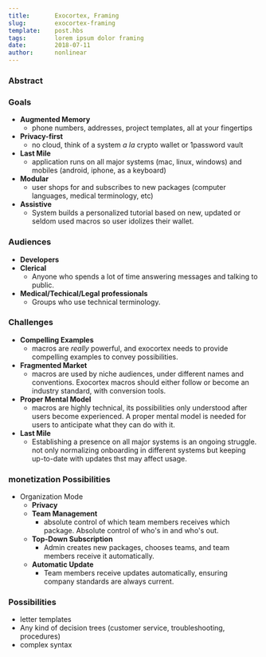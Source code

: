 ```yaml
---
title:       Exocortex, Framing
slug:        exocortex-framing
template:    post.hbs
tags:        lorem ipsum dolor framing
date:        2018-07-11
author:      nonlinear
---
```


### Abstract

### Goals

- **Augmented Memory**
   - phone numbers, addresses, project templates, all at your fingertips
- **Privacy-first**
   - no cloud, think of a system *a la* crypto wallet or 1password vault
- **Last Mile**
   - application runs on all major systems (mac, linux, windows) and mobiles (android, iphone, as a keyboard)
- **Modular**
   - user shops for and subscribes to new packages (computer languages, medical terminology, etc)
- **Assistive**
   - System builds a personalized tutorial based on new, updated or seldom used macros so user idolizes their wallet.

### Audiences

- **Developers**
- **Clerical**
   - Anyone who spends a lot of time answering messages and talking to public.
- **Medical/Techical/Legal professionals**
   - Groups who use technical terminology.

### Challenges

- **Compelling Examples**
  - macros are _really_ powerful, and exocortex needs to provide compelling examples to convey possibilities.
- **Fragmented Market**
  - macros are used by niche audiences, under different names and conventions. Exocortex macros should either follow or become an industry standard, with conversion tools.
- **Proper Mental Model**
   - macros are highly technical, its possibilities only understood after users become experienced. A proper mental model is needed for users to anticipate what they can do with it.
- **Last Mile**
   - Establishing a presence on all major systems is an ongoing struggle. not only normalizing onboarding in different systems but keeping up-to-date with updates thst may affect usage.

### monetization Possibilities

- Organization Mode
  - **Privacy**
  - **Team Management**
     - absolute control of which team members receives which package. Absolute control of who's in and who's out.
  - **Top-Down Subscription**
     - Admin creates new packages, chooses teams, and team members receive it automatically.
  - **Automatic Update**
     - Team members receive updates automatically, ensuring company standards are always current.

### Possibilities

- letter templates
- Any kind of decision trees (customer service, troubleshooting, procedures)
- complex syntax